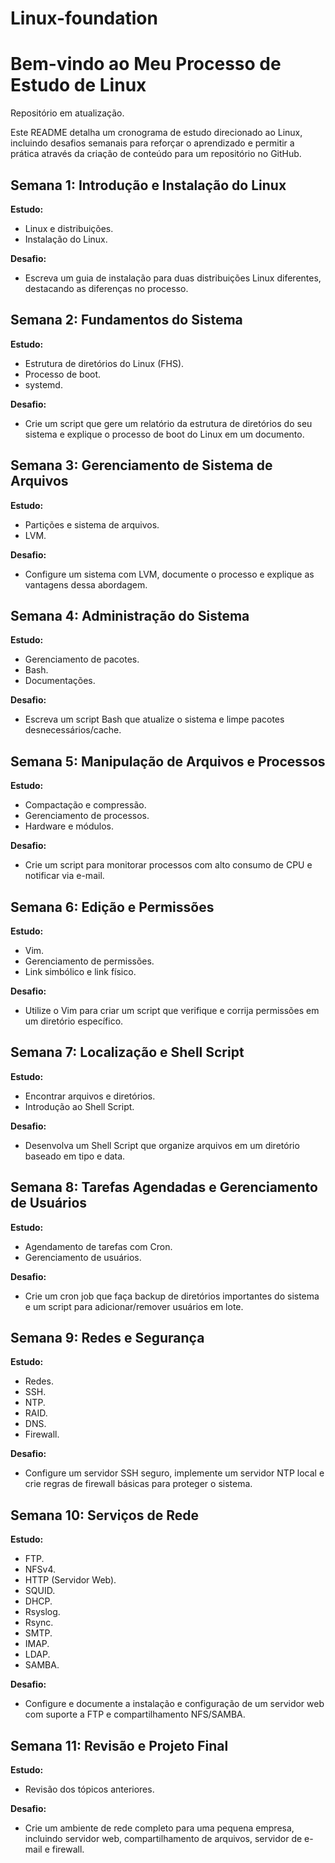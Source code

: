 # Linux-foundation
# Bem-vindo ao Meu Processo de Estudo de Linux

Repositório em atualização.

Este README detalha um cronograma de estudo direcionado ao Linux, incluindo desafios semanais para reforçar o aprendizado e permitir a prática através da criação de conteúdo para um repositório no GitHub.

## Semana 1: Introdução e Instalação do Linux

**Estudo:**
- Linux e distribuições.
- Instalação do Linux.

**Desafio:**
- Escreva um guia de instalação para duas distribuições Linux diferentes, destacando as diferenças no processo.

## Semana 2: Fundamentos do Sistema

**Estudo:**
- Estrutura de diretórios do Linux (FHS).
- Processo de boot.
- systemd.

**Desafio:**
- Crie um script que gere um relatório da estrutura de diretórios do seu sistema e explique o processo de boot do Linux em um documento.

## Semana 3: Gerenciamento de Sistema de Arquivos

**Estudo:**
- Partições e sistema de arquivos.
- LVM.

**Desafio:**
- Configure um sistema com LVM, documente o processo e explique as vantagens dessa abordagem.

## Semana 4: Administração do Sistema

**Estudo:**
- Gerenciamento de pacotes.
- Bash.
- Documentações.

**Desafio:**
- Escreva um script Bash que atualize o sistema e limpe pacotes desnecessários/cache.

## Semana 5: Manipulação de Arquivos e Processos

**Estudo:**
- Compactação e compressão.
- Gerenciamento de processos.
- Hardware e módulos.

**Desafio:**
- Crie um script para monitorar processos com alto consumo de CPU e notificar via e-mail.

## Semana 6: Edição e Permissões

**Estudo:**
- Vim.
- Gerenciamento de permissões.
- Link simbólico e link físico.

**Desafio:**
- Utilize o Vim para criar um script que verifique e corrija permissões em um diretório específico.

## Semana 7: Localização e Shell Script

**Estudo:**
- Encontrar arquivos e diretórios.
- Introdução ao Shell Script.

**Desafio:**
- Desenvolva um Shell Script que organize arquivos em um diretório baseado em tipo e data.

## Semana 8: Tarefas Agendadas e Gerenciamento de Usuários

**Estudo:**
- Agendamento de tarefas com Cron.
- Gerenciamento de usuários.

**Desafio:**
- Crie um cron job que faça backup de diretórios importantes do sistema e um script para adicionar/remover usuários em lote.

## Semana 9: Redes e Segurança

**Estudo:**
- Redes.
- SSH.
- NTP.
- RAID.
- DNS.
- Firewall.

**Desafio:**
- Configure um servidor SSH seguro, implemente um servidor NTP local e crie regras de firewall básicas para proteger o sistema.

## Semana 10: Serviços de Rede

**Estudo:**
- FTP.
- NFSv4.
- HTTP (Servidor Web).
- SQUID.
- DHCP.
- Rsyslog.
- Rsync.
- SMTP.
- IMAP.
- LDAP.
- SAMBA.

**Desafio:**
- Configure e documente a instalação e configuração de um servidor web com suporte a FTP e compartilhamento NFS/SAMBA.

## Semana 11: Revisão e Projeto Final

**Estudo:**
- Revisão dos tópicos anteriores.

**Desafio:**
- Crie um ambiente de rede completo para uma pequena empresa, incluindo servidor web, compartilhamento de arquivos, servidor de e-mail e firewall.

